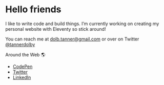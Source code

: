 # Hello friends

I like to write code and build things. I’m currently working on creating my personal website with Eleventy so stick around!

You can reach me at dolb.tanner@gmail.com or over on Twitter [@tannerdolby](https://twitter.com/tannerdolby)


Around the Web 🌎
* [CodePen](https://codepen.io/tannerdolby)
* [Twitter](https://codepen.io/tannerdolby)
* [LinkedIn](https://www.linkedin.com/in/tanner-dolby/)



